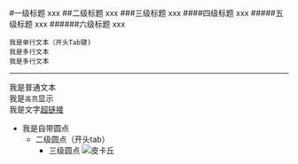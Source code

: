 #一级标题
xxx
##二级标题
xxx
###三级标题
xxx
####四级标题
xxx
#####五级标题
xxx
######六级标题
xxx

    我是单行文本（开头Tab键)
    我是多行文本
    我是多行文本
     
----
我是普通文本  
我是`高亮`显示  
我是文字[超链接](https://developer.android.google.cn/ "鼠标悬停显示")
* 我是自带圆点
    * 二级圆点（开头tab）
        * 三级圆点
![皮卡丘](https://image.baidu.com/search/detail?ct=503316480&z=0&ipn=d&word=%E7%9A%AE%E5%8D%A1%E4%B8%98&step_word=&hs=0&pn=5&spn=0&di=87883183410&pi=0&rn=1&tn=baiduimagedetail&is=0%2C0&istype=0&ie=utf-8&oe=utf-8&in=&cl=2&lm=-1&st=undefined&cs=4087057811%2C445331467&os=1640242691%2C150200020&simid=0%2C0&adpicid=0&lpn=0&ln=1710&fr=&fmq=1535080495068_R&fm=&ic=undefined&s=undefined&se=&sme=&tab=0&width=undefined&height=undefined&face=undefined&ist=&jit=&cg=&bdtype=0&oriquery=&objurl=http%3A%2F%2Fcdn.duitang.com%2Fuploads%2Fitem%2F201303%2F29%2F20130329205806_kTTnv.thumb.700_0.jpeg&fromurl=ippr_z2C%24qAzdH3FAzdH3Fooo_z%26e3B17tpwg2_z%26e3Bv54AzdH3Frj5rsjAzdH3F4ks52AzdH3F8almcl8cdAzdH3F1jpwtsAzdH3F&gsm=0&rpstart=0&rpnum=0&islist=&querylist=)
